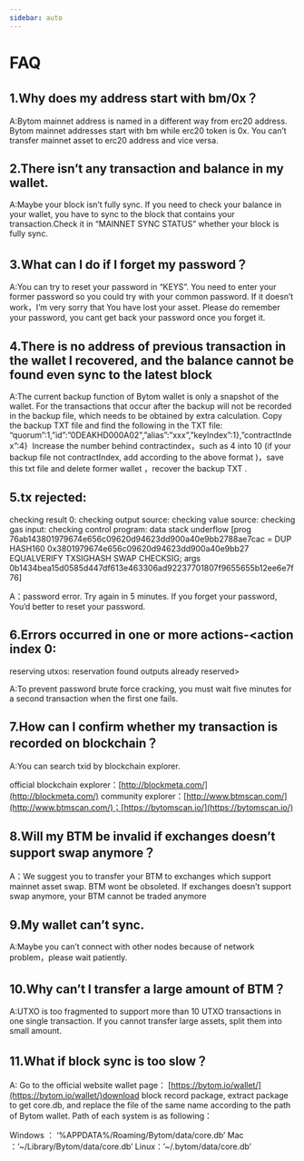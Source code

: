 ```yaml
---
sidebar: auto
---
```


# FAQ


## 1.Why does my address start with bm/0x？

A:Bytom mainnet address is named in a different way from erc20 address. Bytom mainnet addresses start with bm while erc20 token is 0x. You can’t transfer mainnet asset to erc20 address and vice versa.

## 2.There isn’t any transaction and balance in my wallet.

A:Maybe your block isn’t fully sync. If you need to check your balance in your wallet, you have to sync to the block that contains your transaction.Check it in “MAINNET SYNC STATUS” whether your block is fully sync.

## 3.What can I do if I forget my password？

A:You can try to reset your password in “KEYS”. You need to enter your former password so you could try with your common password. If it doesn’t work，I’m very sorry that You have lost your asset. Please do remember your password, you cant get back your password once you forget it.

## 4.There is no address of previous transaction in the wallet I recovered, and the balance cannot be found even sync to the latest block

A:The current backup function of Bytom wallet is only a snapshot of the wallet. For the transactions that occur after the backup will not be recorded in the backup file, which needs to be obtained by extra calculation.
Copy the backup TXT file and find the following in the TXT file:
“quorum”:1,”id”:”0DEAKHD000A02",”alias”:”xxx”,”keyIndex”:1},”contractIndex”:4} 
Increase the number behind contractindex，such as 4 into 10 (if your backup file not contractIndex, add according to the above format )，save this txt file and delete former wallet ，recover the backup TXT .

## 5.tx rejected:

 checking result 0: checking output source: checking value source: checking gas input: checking control program: data stack underflow [prog 76ab143801979674e656c09620d94623dd900a40e9bb2788ae7cac = DUP HASH160 0x3801979674e656c09620d94623dd900a40e9bb27 EQUALVERIFY TXSIGHASH SWAP CHECKSIG; args 0b1434bea15d0585d447df613e463306ad92237701807f9655655b12ee6e7f76]

A：password error. Try again in 5 minutes. If you forget your password, You‘d better to reset your password.

## 6.Errors occurred in one or more actions-<action index 0:

 reserving utxos: reservation found outputs already reserved>

A:To prevent password brute force cracking, you must wait five minutes for a second transaction when the first one fails.

## 7.How can I confirm whether my transaction is recorded on blockchain？

A:You can search txid by blockchain explorer.

official blockchain explorer：[http://blockmeta.com/](http://blockmeta.com/)
community explorer：[http://www.btmscan.com/](http://www.btmscan.com/)；[https://bytomscan.io/](https://bytomscan.io/)

## 8.Will my BTM be invalid if exchanges doesn’t support swap anymore？

A：We suggest you to transfer your BTM to exchanges which support mainnet asset swap. BTM wont be obsoleted. If exchanges doesn’t support swap anymore, your BTM cannot be traded anymore

## 9.My wallet can’t sync.

A:Maybe you can’t connect with other nodes because of network problem，please wait patiently.

## 10.Why can’t I transfer a large amount of BTM？

A:UTXO is too fragmented to support more than 10 UTXO transactions in one single transaction. If you cannot transfer large assets, split them into small amount.

## 11.What if block sync is too slow？

A: Go to the official website wallet page： [https://bytom.io/wallet/](https://bytom.io/wallet/)download block record package, extract package to get core.db, and replace the file of the same name according to the path of Bytom wallet. Path of each system is as following：

Windows ： ‘%APPDATA%/Roaming/Bytom/data/core.db’
Mac ：’~/Library/Bytom/data/core.db’
Linux：’~/.bytom/data/core.db’